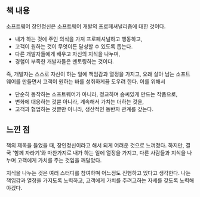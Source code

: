 ## 책 내용
소프트웨어 장인정신은 소프트웨어 개발의 프로페셔널리즘에 대한 것이다.
- 내가 하는 것에 주인 의식을 가져 프로페셔널하고 행동하고,
- 고객이 원하는 것이 무엇이든 달성할 수 있도록 돕는다.
- 다른 개발자들에게 배우고 자신의 지식을 나누며,
- 경험이 부족한 개발자들은 멘토링하는 것이다.

즉, 개발자는 스스로 자신이 하는 일에 책임감과 열정을 가지고,
오래 살아 남는 소프트웨어를 만들면서 고객이 원하는 바를 성취하게끔 도우려 한다.
이를 위해서
- 단순히 동작하는 소프트웨어가 아니라, 정교하며 솜씨있게 만드는 작품으로,
- 변화에 대응하는 것뿐 아니라, 계속해서 가치는 더하는 것을,
- 고객과 협업하는 것뿐만 아니라, 생산적인 동반자 관계를 갖는다.

## 느낀 점
책의 제목을 들었을 때, 장인정신이라고 해서 되게 어려운 것으로 느껴졌다.
하지만, 결국 '함께 자라기'와 마찬가지로 내가 하는 일에 열정을 가지고,
다른 사람들과 지식을 나누며 고객에게 가치를 주는 것임을 깨달았다.

지식을 나누는 것은 여러 스터디를 참여하며 어느정도 진행하고 있다고 생각한다.
나는 책임감과 열정을 가지도록 노력하고, 고객에게 가치를 주려고하는 자세를 갖도록 노력해야겠다.